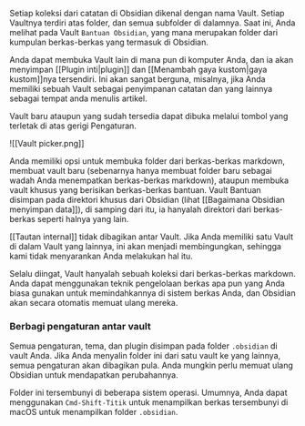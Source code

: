 Setiap koleksi dari catatan di Obsidian dikenal dengan nama Vault. Setiap Vaultnya terdiri atas folder, dan semua subfolder di dalamnya. Saat ini, Anda melihat pada Vault `Bantuan Obsidian`, yang mana merupakan folder dari kumpulan berkas-berkas yang termasuk di Obsidian.

Anda dapat membuka Vault lain di mana pun di komputer Anda, dan ia akan menyimpan [[Plugin inti|plugin]] dan [[Menambah gaya kustom|gaya kustom]]nya tersendiri. Ini akan sangat berguna, misalnya, jika Anda memiliki sebuah Vault sebagai penyimpanan catatan dan yang lainnya sebagai tempat anda menulis artikel.

Vault baru ataupun yang sudah tersedia dapat dibuka melalui tombol yang terletak di atas gerigi Pengaturan.

![[Vault picker.png]]

Anda memiliki opsi untuk membuka folder dari berkas-berkas markdown, membuat vault baru (sebenarnya hanya membuat folder baru sebagai wadah Anda menempatkan berkas-berkas markdown), ataupun membuka vault khusus yang berisikan berkas-berkas bantuan. Vault Bantuan disimpan pada direktori khusus dari Obsidian (lihat [[Bagaimana Obsidian menyimpan data]]), di samping dari itu, ia hanyalah direktori dari berkas-berkas seperti halnya yang lain.

[[Tautan internal]] tidak dibagikan antar Vault. Jika Anda memiliki satu Vault di dalam Vault yang lainnya, ini akan menjadi membingungkan, sehingga kami tidak menyarankan Anda melakukan hal itu.

Selalu diingat, Vault hanyalah sebuah koleksi dari berkas-berkas markdown. Anda dapat menggunakan teknik pengelolaan berkas apa pun yang Anda biasa gunakan untuk memindahkannya di sistem berkas Anda, dan Obsidian akan secara otomatis memuat ulang mereka.

### Berbagi pengaturan antar vault

Semua pengaturan, tema, dan plugin disimpan pada folder `.obsidian` di vault Anda. Jika Anda menyalin folder ini dari satu vault ke yang lainnya, semua pengaturan akan dibagikan pula. Anda mungkin perlu memuat ulang Obsidian untuk mendapatkan perubahannya.

Folder ini tersembunyi di beberapa sistem operasi. Umumnya, Anda dapat menggunakan `Cmd-Shift-Titik` untuk menampilkan berkas tersembunyi di macOS untuk menampilkan folder `.obsidian`.
